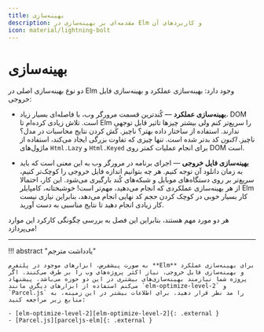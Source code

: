 ```yaml
---
title: بهینه‌سازی
description: مقدمه‌ای بر بهینه‌سازی در Elm و کاربردهای آن
icon: material/lightning-bolt
---
```


# بهینه‌سازی

دو نوع بهینه‌سازی اصلی در Elm وجود دارد: بهینه‌سازی عملکرد و بهینه‌سازی فایل خروجی:

- **بهینه‌سازی عملکرد** &mdash; کُندترین قسمت مرورگر وب، با فاصله‌ای بسیار زیاد، DOM است. تلاش زیادی کرده‌ام تا Elm را سریع‌تر کنم ولی بیشتر چیزها تاثیر قابل توجهی ندارند. استفاده از ساختار داده بهتر؟ ناچیز. کَش کردن نتایج محاسبات در مدل؟ ناچیز. _اکنون_ کد بدتر شده است. تنها چیزی که تفاوت بزرگی ایجاد می‌کند، استفاده از ماژول‌های `Html.Lazy` و `Html.Keyed` برای انجام عملیات کمتر روی DOM است.

- **بهینه‌سازی فایل خروجی** &mdash; اجرای برنامه در مرورگر وب به این معنی است که باید به زمان دانلود آن توجه کنیم. هر چه بتوانیم اندازه فایل خروجی را کوچک‌تر کنیم، سریع‌تر بر روی دستگاه‌های موبایل و شبکه‌های کُند بارگیری می‌شود. این کار، احتمالا از هر بهینه‌سازی عملکردی که انجام می‌دهید، مهم‌تر است! خوشبختانه، کامپایلر Elm کار بسیار خوبی در کوچک کردن حجم کد نهایی انجام می‌دهد، بنابراین نیازی نیست کار زیادی انجام دهید تا نتایج مناسبی به دست آورید.

هر دو مورد مهم هستند، بنابراین این فصل به بررسی چگونگی کارکرد این موارد می‌پردازد!

***

!!! abstract "یادداشت مترجم"

	به صورت پیشفرض، ابزارهای موجود در پلتفرم **Elm** برای بهینه‌سازی عملکرد و بهینه‌سازی فایل خروجی، نیاز اکثر پروژه‌های وب را بر طرف می‌کنند. اگر پروژه شما نیازمند بهینه‌سازی‌های بیشتری در این دو حوزه می‌باشد، پیشنهاد می‌کنم استفاده از ابزارهای دیگری مانند `elm-optimize-level-2` و `Parcel.js` را مد نظر قرار دهید. برای اطلاعات بیشتر در این زمینه، به منابع زیر مراجعه کنید:

	- [elm-optimize-level-2][elm-optimize-level-2]{: .external }
	- [Parcel.js][parceljs-elm]{: .external }

[elm-optimize-level-2]: https://github.com/mdgriffith/elm-optimize-level-2
[parceljs-elm]: https://parceljs.org/languages/elm
